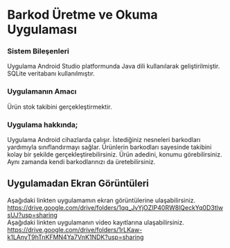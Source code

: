 # Barkod Üretme ve Okuma Uygulaması

### Sistem Bileşenleri

Uygulama Android Studio platformunda Java dili kullanılarak geliştirilmiştir. SQLite veritabanı kullanılmıştır.

### Uygulamanın Amacı

Ürün stok takibini gerçekleştirmektir.

### Uygulama hakkında;

Uygulama Android cihazlarda çalışır. İstediğiniz nesneleri barkodları yardımıyla sınıflandırmayı sağlar. Ürünlerin barkodları sayesinde takibini kolay bir şekilde gerçekleştirebilirsiniz. Ürün adedini, konumu görebilirsiniz. Aynı zamanda kendi barkodlarınızı da üretebilirsiniz.


## Uygulamadan Ekran Görüntüleri
Aşağıdaki linkten uygulamamın ekran görüntülerine ulaşabilirsiniz.<br>
https://drive.google.com/drive/folders/1qq_JvYjOZIP40RW8lQeckYq0D3tlwsUJ?usp=sharing
<br>Aşağıdaki linkten uygulamanın video kayıtlarına ulaşabilirsiniz.<br>
https://drive.google.com/drive/folders/1rLKaw-k1LAnyT9hTnKFMN4Ya7VnK1NDK?usp=sharing


